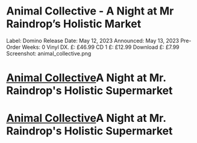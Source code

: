 # Animal Collective - A Night at Mr Raindrop’s Holistic Market

Label: Domino
Release Date: May 12, 2023
Announced: May 13, 2023
Pre-Order Weeks: 0
Vinyl DX. £: £46.99
CD 1 £: £12.99
Download £: £7.99
Screenshot: animal_collective.png

# [Animal Collective](https://www.albumoftheyear.org/artist/17-animal-collective/)**A Night at Mr. Raindrop's Holistic Supermarket**

# [Animal Collective](https://www.albumoftheyear.org/artist/17-animal-collective/)**A Night at Mr. Raindrop's Holistic Supermarket**